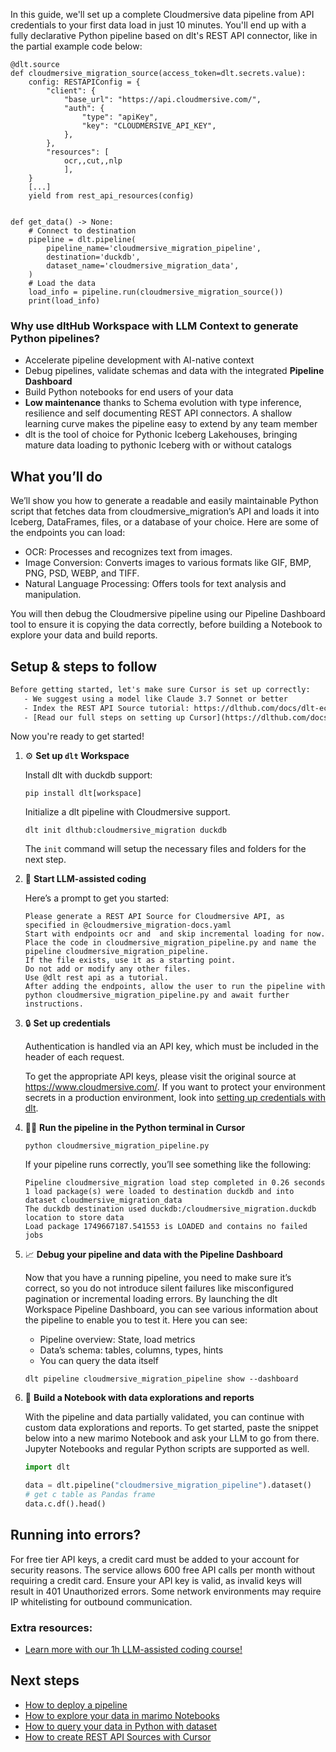 In this guide, we'll set up a complete Cloudmersive data pipeline from API credentials to your first data load in just 10 minutes. You'll end up with a fully declarative Python pipeline based on dlt's REST API connector, like in the partial example code below:

```python-outcome
@dlt.source
def cloudmersive_migration_source(access_token=dlt.secrets.value):
    config: RESTAPIConfig = {
        "client": {
            "base_url": "https://api.cloudmersive.com/",
            "auth": {
                "type": "apiKey",
                "key": "CLOUDMERSIVE_API_KEY",
            },
        },
        "resources": [
            ocr,,cut,,nlp
            ],
    }
    [...]
    yield from rest_api_resources(config)


def get_data() -> None:
    # Connect to destination
    pipeline = dlt.pipeline(
        pipeline_name='cloudmersive_migration_pipeline',
        destination='duckdb',
        dataset_name='cloudmersive_migration_data', 
    )
    # Load the data
    load_info = pipeline.run(cloudmersive_migration_source())
    print(load_info) 
```

### Why use dltHub Workspace with LLM Context to generate Python pipelines?

- Accelerate pipeline development with AI-native context
- Debug pipelines, validate schemas and data with the integrated **Pipeline Dashboard**
- Build Python notebooks for end users of your data
- **Low maintenance** thanks to Schema evolution with type inference, resilience and self documenting REST API connectors. A shallow learning curve makes the pipeline easy to extend by any team member
- dlt is the tool of choice for Pythonic Iceberg Lakehouses, bringing mature data loading to pythonic Iceberg with or without catalogs

## What you’ll do

We’ll show you how to generate a readable and easily maintainable Python script that fetches data from cloudmersive_migration’s API and loads it into Iceberg, DataFrames, files, or a database of your choice. Here are some of the endpoints you can load:

- OCR: Processes and recognizes text from images.
- Image Conversion: Converts images to various formats like GIF, BMP, PNG, PSD, WEBP, and TIFF.
- Natural Language Processing: Offers tools for text analysis and manipulation.

You will then debug the Cloudmersive pipeline using our Pipeline Dashboard tool to ensure it is copying the data correctly, before building a Notebook to explore your data and build reports.

## Setup & steps to follow

```default
Before getting started, let's make sure Cursor is set up correctly:
   - We suggest using a model like Claude 3.7 Sonnet or better
   - Index the REST API Source tutorial: https://dlthub.com/docs/dlt-ecosystem/verified-sources/rest_api/ and add it to context as **@dlt rest api**
   - [Read our full steps on setting up Cursor](https://dlthub.com/docs/dlt-ecosystem/llm-tooling/cursor-restapi#23-configuring-cursor-with-documentation)
```

Now you're ready to get started!

1. ⚙️ **Set up `dlt` Workspace**
    
    Install dlt with duckdb support:
    ```shell
    pip install dlt[workspace]
    ```

    Initialize a dlt pipeline with Cloudmersive support.
    ```shell
    dlt init dlthub:cloudmersive_migration duckdb
    ```

    The `init` command will setup the necessary files and folders for the next step.
    
2. 🤠 **Start LLM-assisted coding**
    
    Here’s a prompt to get you started:
    
    ```prompt
    Please generate a REST API Source for Cloudmersive API, as specified in @cloudmersive_migration-docs.yaml 
    Start with endpoints ocr and  and skip incremental loading for now. 
    Place the code in cloudmersive_migration_pipeline.py and name the pipeline cloudmersive_migration_pipeline. 
    If the file exists, use it as a starting point. 
    Do not add or modify any other files. 
    Use @dlt rest api as a tutorial. 
    After adding the endpoints, allow the user to run the pipeline with python cloudmersive_migration_pipeline.py and await further instructions.
    ```

    
3. 🔒 **Set up credentials** 
    
    Authentication is handled via an API key, which must be included in the header of each request.
    
    To get the appropriate API keys, please visit the original source at https://www.cloudmersive.com/.
    If you want to protect your environment secrets in a production environment, look into [setting up credentials with dlt](https://dlthub.com/docs/walkthroughs/add_credentials).
    
4. 🏃‍♀️ **Run the pipeline in the Python terminal in Cursor**
    
    ```shell
    python cloudmersive_migration_pipeline.py
    ```
    
    If your pipeline runs correctly, you’ll see something like the following:
    
    ```shell
    Pipeline cloudmersive_migration load step completed in 0.26 seconds
    1 load package(s) were loaded to destination duckdb and into dataset cloudmersive_migration_data
    The duckdb destination used duckdb:/cloudmersive_migration.duckdb location to store data
    Load package 1749667187.541553 is LOADED and contains no failed jobs
    ```
    
5. 📈 **Debug your pipeline and data with the Pipeline Dashboard**

    Now that you have a running pipeline, you need to make sure it’s correct, so you do not introduce silent failures like misconfigured pagination or incremental loading errors. By launching the dlt Workspace Pipeline Dashboard, you can see various information about the pipeline to enable you to test it. Here you can see:
    - Pipeline overview: State, load metrics
    - Data’s schema: tables, columns, types, hints
    - You can query the data itself
    
    ```shell
    dlt pipeline cloudmersive_migration_pipeline show --dashboard
    ```
    
6. 🐍 **Build a Notebook with data explorations and reports**

    With the pipeline and data partially validated, you can continue with custom data explorations and reports. To get started, paste the snippet below into a new marimo Notebook and ask your LLM to go from there. Jupyter Notebooks and regular Python scripts are supported as well.

    
    ```python
    import dlt

   data = dlt.pipeline("cloudmersive_migration_pipeline").dataset()
   # get c table as Pandas frame
   data.c.df().head()
    ```

## Running into errors?

For free tier API keys, a credit card must be added to your account for security reasons. The service allows 600 free API calls per month without requiring a credit card. Ensure your API key is valid, as invalid keys will result in 401 Unauthorized errors. Some network environments may require IP whitelisting for outbound communication.

### Extra resources:

- [Learn more with our 1h LLM-assisted coding course!](https://www.youtube.com/watch?v=GGid70rnJuM)

## Next steps

- [How to deploy a pipeline](https://dlthub.com/docs/walkthroughs/deploy-a-pipeline)
- [How to explore your data in marimo Notebooks](https://dlthub.com/docs/general-usage/dataset-access/marimo)
- [How to query your data in Python with dataset](https://dlthub.com/docs/general-usage/dataset-access/dataset)
- [How to create REST API Sources with Cursor](https://dlthub.com/docs/dlt-ecosystem/llm-tooling/cursor-restapi)